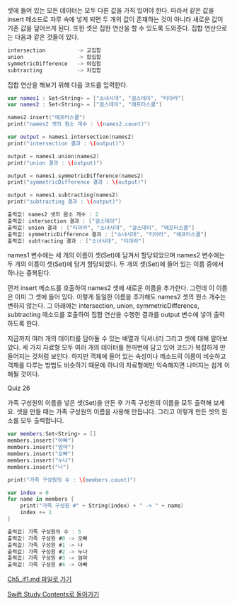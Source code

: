 셋에 들어 있는 모든 데이터는 모두 다른 값을 가직 있어야 한다. 따라서 같은 값을 insert 메소드로 자루 속에 넣게 되면 두 개의 값이 존재하는 것이 아니라 새로운 값이 기존 값을 덮어쓰게 된다.
또한 셋은 집한 연산을 할 수 있도록 도와준다. 집합 연산으로는 다음과 같은 것들이 있다.
```swift
intersection          -> 교집합
union                 -> 합집합
symmetricDifference   -> 여집합
subtracting           -> 차집합
```
집합 연산을 해보기 위해 다음 코드를 입력한다.
```swift
var names1 : Set<String> = ["소녀시대", "걸스데이", "티아라"]
var names2 : Set<String> = ["걸스데이", "애프터스쿨"]

names2.insert("애프터스쿨")
print("names2 셋의 원소 개수 : \(names2.count)")

var output = names1.intersection(names2)
print("intersection 결과 : \(output)")

output = names1.union(names2)
print("union 결과 : \(output)")

output = names1.symmetricDifference(names2)
print("symmetricDifference 결과 : \(output)")

output = names1.subtracting(names2)
print("subtracting 결과 : \(output)")

출력값) names2 셋의 원소 개수 : 2
출력값) intersection 결과 : ["걸스데이"]
출력값) union 결과 : ["티아라", "소녀시대", "걸스데이", "애프터스쿨"]
출력값) symmetricDifference 결과 : ["소녀시대", "티아라", "애프터스쿨"]
출력값) subtracting 결과 : ["소녀시대", "티아라"]
```
names1 변수에는 세 개의 이름이 셋(Set)에 담겨서 할당되었으며 names2 변수에는 두 개의 이름이 셋(Set)에 담겨 할당되었다. 두 개의 셋(Set)에 들어 있는 이름 중에서 하나는 중복된다.

먼저 insert 메소드를 호출하여 names2 셋에 새로운 이름을 추가한다. 그런데 이 이름은 이미 그 셋에 들어 있다. 이렇게 동일한 이름을 추가해도 names2 셋의 원소 개수는 변하지 않는다.
그 아래에는 intersection, union, symmetricDifference, subtracting 메소드를 호출하여 집합 연산을 수행한 결과를 output 변수에 넣어 출력하도록 한다.

지금까지 여러 개의 데이터를 담아둘 수 있는 배열과 딕셔너리 그리고 셋에 대해 알아보았다. 세 가지 자료형 모두 여러 개의 데이터를 한꺼번에 담고 있어 코드가 복잡하게 만들어지는 것처럼 보인다.
하지만 객체에 들어 있는 속성이나 메소드의 이름이 비슷하고 객체를 다루는 방법도 비슷하기 때문에 하나의 자료형에만 익숙해지면 나머지는 쉽게 이해될 것이다.

Quiz 26

가족 구성원의 이름을 넣은 셋(Set)을 만든 후 가족 구성원의 이름을 모두 출력해 보세요. 셋을 만들 때는 가족 구성원의 이름을 사용해 만듭니다. 그리고 이렇게 만든 셋의 원소를 모두 출력합니다.
```swift
var members:Set<String> = []
members.insert("아빠")
members.insert("엄마")
members.insert("오빠")
members.insert("누나")
members.insert("나")

print("가족 구성원의 수 : \(members.count)")

var index = 0
for name in members {
    print("가족 구성원 #" + String(index) + " -> " + name)
    index += 1
}

출력값) 가족 구성원의 수 : 5
출력값) 가족 구성원 #0 -> 오빠
출력값) 가족 구성원 #1 -> 나
출력값) 가족 구성원 #2 -> 누나
출력값) 가족 구성원 #3 -> 엄마
출력값) 가족 구성원 #4 -> 아빠
```


[Ch5_if1.md 파일로 가기](https://github.com/ChunsuKim/SwiftStudy/blob/master/Ch5_if1.md)

[Swift Study Contents로 돌아가기](https://github.com/ChunsuKim/SwiftStudy)
